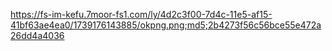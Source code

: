 https://fs-im-kefu.7moor-fs1.com/ly/4d2c3f00-7d4c-11e5-af15-41bf63ae4ea0/1739176143885/okpng.png;md5;2b4273f56c56bce55e472a26dd4a4036
